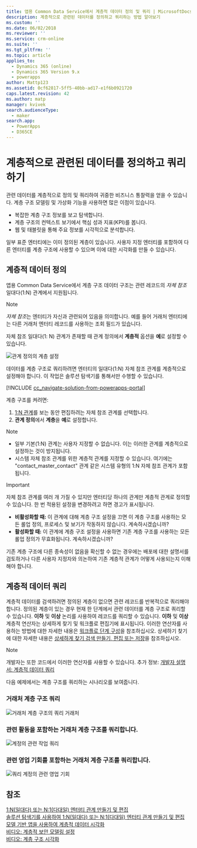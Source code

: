```yaml
---
title: 앱용 Common Data Service에서 계층적 데이터 정의 및 쿼리 | MicrosoftDocs
description: 계층적으로 관련된 데이터를 정의하고 쿼리하는 방법 알아보기
ms.custom: ''
ms.date: 06/02/2018
ms.reviewer: ''
ms.service: crm-online
ms.suite: ''
ms.tgt_pltfrm: ''
ms.topic: article
applies_to:
  - Dynamics 365 (online)
  - Dynamics 365 Version 9.x
  - powerapps
author: Mattp123
ms.assetid: 0cf62817-5ff5-40bb-ad17-e1f6b0921720
caps.latest.revision: 42
ms.author: matp
manager: kvivek
search.audienceType:
  - maker
search.app:
  - PowerApps
  - D365CE
---
```

# <a name="define-and-query-hierarchically-related-data"></a>계층적으로 관련된 데이터를 정의하고 쿼리하기

관련 데이터를 계층적으로 정의 및 쿼리하여 귀중한 비즈니스 통찰력을 얻을 수 있습니다. 계층 구조 모델링 및 가상화 기능을 사용하면 많은 이점이 있습니다.  
  
- 복잡한 계층 구조 정보를 보고 탐색합니다.  
- 계층 구조의 컨텍스트 보기에서 핵심 성과 지표(KPI)를 봅니다.  
- 웹 및 태블릿을 통해 주요 정보를 시각적으로 분석합니다.  
  
일부 표준 엔터티에는 이미 정의된 계층이 있습니다. 사용자 지정 엔터티를 포함하여 다른 엔터티를 계층 구조에 사용할 수 있으며 이에 대한 시각화를 만들 수 있습니다. 

## <a name="define-hierarchical-data"></a>계층적 데이터 정의

앱용 Common Data Service에서 계층 구조 데이터 구조는 관련 레코드의 *자체 참조* 일대다(1:N) 관계에서 지원됩니다. 

> [!NOTE]
> *자체 참조*는 엔터티가 자신과 관련되어 있음을 의미합니다. 예를 들어 거래처 엔터티에는 다른 거래처 엔터티 레코드를 사용하는 조회 필드가 있습니다.

자체 참조 일대다(1: N) 관계가 존재할 때 관계 정의에서 **계층적** 옵션을 **예**로 설정할 수 있습니다.

![관계 정의의 계층 설정](media/self-referential-relationship-car-solution-explorer.png)

데이터를 계층 구조로 쿼리하려면 엔터티의 일대다(1:N) 자체 참조 관계를 계층적으로 설정해야 합니다. 이 작업은 솔루션 탐색기를 통해서만 수행할 수 있습니다.

[!INCLUDE [cc_navigate-solution-from-powerapps-portal](../../includes/cc_navigate-solution-from-powerapps-portal.md)]

계층 구조를 켜려면:  
  
1. [1:N 관계](create-edit-1n-relationships-solution-explorer.md#view-entity-relationships)를 보는 동안 편집하려는 자체 참조 관계를 선택합니다.
2. **관계 정의**에서 **계층**을 **예**로 설정합니다.  
  
> [!NOTE]
> - 일부 기본(1:N) 관계는 사용자 지정할 수 없습니다. 이는 이러한 관계를 계층적으로 설정하는 것이 방지됩니다.  
> - 시스템 자체 참조 관계를 위한 계층적 관계를 지정할 수 있습니다. 여기에는 "contact_master_contact" 관계 같은 시스템 유형의 1:N 자체 참조 관계가 포함됩니다.  

> [!IMPORTANT]
> 자체 참조 관계를 여러 개 가질 수 있지만 엔터티당 하나의 관계만 계층적 관계로 정의할 수 있습니다. 한 번 적용된 설정을 변경하려고 하면 경고가 표시됩니다.
>
> - **비활성화할 때:** 이 관계에 대해 계층 구조 설정을 끄면 이 계층 구조를 사용하는 모든 롤업 정의, 프로세스 및 보기가 작동하지 않습니다. 계속하시겠습니까? 
> - **활성화할 때:** 이 관계에 계층 구조 설정을 사용하면 기존 계층 구조를 사용하는 모든 롤업 정의가 무효화됩니다. 계속하시겠습니까?
>
> 기존 계층 구조에 다른 종속성이 없음을 확신할 수 없는 경우에는 배포에 대한 설명서를 검토하거나 다른 사용자 지정자와 의논하여 기존 계층적 관계가 어떻게 사용되는지 이해해야 합니다.

<a name="BKMK_Querydata"></a> 
  
## <a name="query-hierarchical-data"></a>계층적 데이터 쿼리  

계층적 데이터를 검색하려면 정의된 계층이 없으면 관련 레코드를 반복적으로 쿼리해야 합니다. 정의된 계층이 있는 경우 현재 한 단계에서 관련 데이터를 계층 구조로 쿼리할 수 있습니다. **이하** 및 **이상** 논리를 사용하여 레코드를 쿼리할 수 있습니다. **이하** 및 **이상** 계층적 연산자는 상세하게 찾기 및 워크플로 편집기에 표시됩니다. 이러한 연산자를 사용하는 방법에 대한 자세한 내용은 [워크플로 단계 구성](/flow/configure-workflow-steps#setting-conditions-for-workflow-actions)을 참조하십시오. 상세하기 찾기에 대한 자세한 내용은 [상세하게 찾기 검색 만들기, 편집 또는 저장](https://docs.microsoft.com/dynamics365/customer-engagement/basics/save-advanced-find-search)을 참조하십시오.  

> [!NOTE]
> 개발자는 또한 코드에서 이러한 연산자를 사용할 수 있습니다. 추가 정보: [개발자 설명서: 계층적 데이터 쿼리](/dynamics365/customer-engagement/developer/org-service/query-hierarchical-data)
  
다음 예제에서는 계층 구조를 쿼리하는 시나리오를 보여줍니다.  
  
### <a name="query-account-hierarchy"></a>거래처 계층 구조 쿼리  
  
![거래처 계층 구조의 쿼리 거래처](media/query-accounts.png)  
  
### <a name="query-account-hierarchy-including-related-activities"></a>관련 활동을 포함하는 거래처 계층 구조를 쿼리합니다.  
  
![계정의 관련 작업 쿼리](media/query-account-related-activities.png)  
  
###  <a name="query-account-hierarchy-including-related-opportunities"></a>관련 영업 기회를 포함하는 거래처 계층 구조를 쿼리합니다.  
  
![쿼리 계정의 관련 영업 기회](media/query-account-related-opportunities.png)  
  
## <a name="see-also"></a>참조 
[1:N(일대다) 또는 N:1(다대일) 엔터티 관계 만들기 및 편집](create-edit-1n-relationships.md)<br />
[솔루션 탐색기를 사용하여 1:N(일대다) 또는 N:1(다대일) 엔터티 관계 만들기 및 편집](create-edit-1n-relationships-solution-explorer.md)<br />
[모델 기반 앱을 사용하여 계층적 데이터 시각화](visualize-hierarchical-data.md)<br />
[비디오: 계층적 보안 모델링 설정](http://www.youtube.com/watch?v=kx5So32DrCo&index=10&list=PLC3591A8FE4ADBE07)<br />
[비디오: 계층 구조 시각화](http://www.youtube.com/watch?v=_dGBE6icLNw&index=9&list=PLC3591A8FE4ADBE07)
